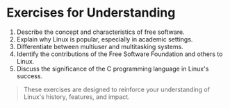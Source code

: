 
# Exercises for Understanding

1. Describe the concept and characteristics of free software.
2. Explain why Linux is popular, especially in academic settings.
3. Differentiate between multiuser and multitasking systems.
4. Identify the contributions of the Free Software Foundation and others to Linux.
5. Discuss the significance of the C programming language in Linux's success.

> These exercises are designed to reinforce your understanding of Linux's history, features, and impact.

